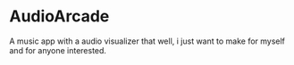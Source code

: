 # AudioArcade
A music app with a audio visualizer that well, i just want to make for myself and for anyone interested.
